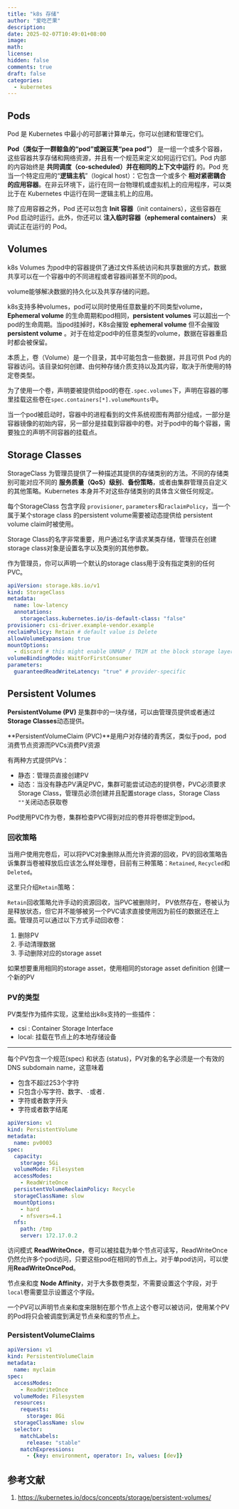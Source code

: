 ```yaml
---
title: "k8s 存储"
author: "爱吃芒果"
description: 
date: 2025-02-07T10:49:01+08:00
image: 
math: 
license: 
hidden: false
comments: true
draft: false
categories:	
  - kubernetes
---
```


## Pods

Pod 是 Kubernetes 中最小的可部署计算单元，你可以创建和管理它们。

**Pod（类似于一群鲸鱼的“pod”或豌豆荚“pea pod”）** 是一组一个或多个容器，这些容器共享存储和网络资源，并且有一个规范来定义如何运行它们。Pod 内部的内容始终是 **共同调度（co-scheduled）并在相同的上下文中运行** 的。Pod 充当一个特定应用的“**逻辑主机**”（logical host）：它包含一个或多个 **相对紧密耦合的应用容器**。在非云环境下，运行在同一台物理机或虚拟机上的应用程序，可以类比于在 Kubernetes 中运行在同一逻辑主机上的应用。

除了应用容器之外，Pod 还可以包含 **Init 容器**（init containers），这些容器在 Pod 启动时运行。此外，你还可以 **注入临时容器（ephemeral containers）** 来调试正在运行的 Pod。

## Volumes

k8s Volumes 为pod中的容器提供了通过文件系统访问和共享数据的方式，数据共享可以在一个容器中的不同进程或者容器间甚至不同的pod。

volume能够解决数据的持久化以及共享存储的问题。

k8s支持多种volumes，pod可以同时使用任意数量的不同类型volume，**Ephemeral volume** 的生命周期和pod相同，**persistent volumes** 可以超出一个pod的生命周期。当pod挂掉时，K8s会摧毁 **ephemeral volume** 但不会摧毁 **persistent volume** 。对于在给定pod中的任意类型的volume，数据在容器重启时都会被保留。

本质上，卷（Volume）是一个目录，其中可能包含一些数据，并且可供 Pod 内的容器访问。该目录如何创建、由何种存储介质支持以及其内容，取决于所使用的特定卷类型。

为了使用一个卷，声明要被提供给pod的卷在`.spec.volumes`下，声明在容器的哪里挂载这些卷在`spec.containers[*].volumeMounts`中。

当一个pod被启动时，容器中的进程看到的文件系统视图有两部分组成，一部分是容器镜像的初始内容，另一部分是挂载到容器中的卷。对于pod中的每个容器，需要独立的声明不同容器的挂载点。

## Storage Classes

StorageClass 为管理员提供了一种描述其提供的存储类别的方法。不同的存储类别可能对应不同的 **服务质量（QoS）级别**、**备份策略**，或者由集群管理员自定义的其他策略。Kubernetes 本身并不对这些存储类别的具体含义做任何规定。

每个StorageClass 包含字段 `provisioner`, `parameters`和`raclaimPolicy`，当一个属于某个storage class 的persistent volume需要被动态提供给 persistent volume claim时被使用。

Storage Class的名字非常重要，用户通过名字请求某类存储，管理员在创建storage class对象是设置名字以及类别的其他参数。

作为管理员，你可以声明一个默认的storage class用于没有指定类别的任何PVC。

```yaml
apiVersion: storage.k8s.io/v1
kind: StorageClass
metadata:
  name: low-latency
  annotations:
    storageclass.kubernetes.io/is-default-class: "false"
provisioner: csi-driver.example-vendor.example
reclaimPolicy: Retain # default value is Delete
allowVolumeExpansion: true
mountOptions:
  - discard # this might enable UNMAP / TRIM at the block storage layer
volumeBindingMode: WaitForFirstConsumer
parameters:
  guaranteedReadWriteLatency: "true" # provider-specific

```

## Persistent Volumes

**PersistentVolume (PV)** 是集群中的一块存储，可以由管理员提供或者通过 **Storage Classes**动态提供。

**PersistentVolumeClaim (PVC)**是用户对存储的青秀区，类似于pod，pod消费节点资源而PVCs消费PV资源

有两种方式提供PVs：

- 静态：管理员直接创建PV
- 动态：当没有静态PV满足PVC，集群可能尝试动态的提供卷，PVC必须要求Storage Class，管理员必须创建并且配置storage class，Storage Class `""`关闭动态获取卷

Pod使用PVC作为卷，集群检查PVC得到对应的卷并将卷绑定到pod。

### 回收策略

当用户使用完卷后，可以将PVC对象删除从而允许资源的回收，PV的回收策略告诉集群当卷被释放后应该怎么样处理卷，目前有三种策略：`Retained`, `Recycled`和 `Deleted`。

这里只介绍`Retain`策略：

`Retain`回收策略允许手动的资源回收，当PVC被删除时， PV依然存在，卷被认为是释放状态，但它并不能够被另一个PVC请求直接使用因为前任的数据还在上面。管理员可以通过以下方式手动回收卷：

1. 删除PV
2. 手动清理数据
3. 手动删除对应的storage asset

如果想要重用相同的storage asset，使用相同的storage asset definition 创建一个新的PV

### PV的类型

PV类型作为插件实现，这里给出k8s支持的一些插件：

- csi : Container Storage Interface
- local: 挂载在节点上的本地存储设备

---

每个PV包含一个规范(spec) 和状态 (status)，PV对象的名字必须是一个有效的 DNS subdomain name，这意味着

- 包含不超过253个字符
- 只包含小写字符、数字、`-`或者`.`
- 字符或者数字开头
- 字符或者数字结尾

```yaml
apiVersion: v1
kind: PersistentVolume
metadata:
  name: pv0003
spec:
  capacity:
    storage: 5Gi
  volumeMode: Filesystem
  accessModes:
    - ReadWriteOnce
  persistentVolumeReclaimPolicy: Recycle
  storageClassName: slow
  mountOptions:
    - hard
    - nfsvers=4.1
  nfs:
    path: /tmp
    server: 172.17.0.2
```

访问模式 **ReadWriteOnce**，卷可以被挂载为单个节点可读写，ReadWriteOnce仍然允许多个pod访问，只要这些pod在相同的节点上。对于单pod访问，可以使用**ReadWriteOncePod**。

节点亲和度 **Node Affinity**，对于大多数卷类型，不需要设置这个字段，对于`local`卷需要显示设置这个字段。

一个PV可以声明节点亲和度来限制在那个节点上这个卷可以被访问，使用某个PV的Pod将只会被调度到满足节点亲和度的节点上。

### PersistentVolumeClaims

```yaml
apiVersion: v1
kind: PersistentVolumeClaim
metadata:
  name: myclaim
spec:
  accessModes:
    - ReadWriteOnce
  volumeMode: Filesystem
  resources:
    requests:
      storage: 8Gi
  storageClassName: slow
  selector:
    matchLabels:
      release: "stable"
    matchExpressions:
      - {key: environment, operator: In, values: [dev]}
```



## 参考文献

1. https://kubernetes.io/docs/concepts/storage/persistent-volumes/